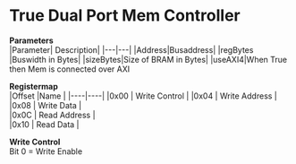 # True Dual Port Mem Controller
**Parameters**  
|Parameter| Description|
|---|---|
|Address|Busaddress|
|regBytes |Buswidth in Bytes|
|sizeBytes|Size of BRAM in Bytes|
|useAXI4|When True then Mem is connected over AXI
  
  
**Registermap**  
|Offset  |Name  |
|----|----|
|0x00 | Write Control |
|0x04 | Write Address |  
|0x08 | Write Data |  
|0x0C | Read Address |  
|0x10 | Read Data |  
  
**Write Control**  
Bit 0 = Write Enable  

